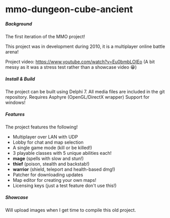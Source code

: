 # mmo-dungeon-cube-ancient

##### Background
The first iteration of the MMO project! 

This project was in development during 2010, it is a multiplayer online battle arena! 

Project video: https://www.youtube.com/watch?v=Eu0bmbLOIEo (A bit messy as it was a stress test rather than a showcase video :grin:)

##### Install & Build
The project can be built using Delphi 7. 
All media files are included in the git repository.
Requires Asphyre (OpenGL/DirectX wrapper)
Support for windows!

##### Features
The project features the following! 

* Multiplayer over LAN with UDP
* Lobby for chat and map selection
* A single game mode (kill or be killed!)
* 3 playable classes with 5 unique abilities each!
 * __mage__ (spells with slow and stun!)
 * __thief__ (poison, stealth and backstab!)
 * __warrior__ (shield, teleport and health-based dmg!)
* Patcher for downloading updates
* Map editor for creating your own maps!
* Licensing keys (just a test feature don't use this!)

##### Showcase
Will upload images when I get time to compile this old project.
